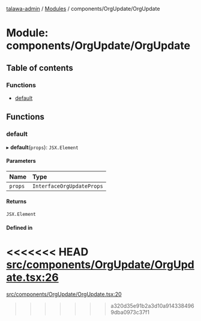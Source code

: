 [talawa-admin](../README.md) / [Modules](../modules.md) / components/OrgUpdate/OrgUpdate

# Module: components/OrgUpdate/OrgUpdate

## Table of contents

### Functions

- [default](components_OrgUpdate_OrgUpdate.md#default)

## Functions

### default

▸ **default**(`props`): `JSX.Element`

#### Parameters

| Name | Type |
| :------ | :------ |
| `props` | `InterfaceOrgUpdateProps` |

#### Returns

`JSX.Element`

#### Defined in

<<<<<<< HEAD
[src/components/OrgUpdate/OrgUpdate.tsx:26](https://github.com/PalisadoesFoundation/talawa-admin/blob/12d9229/src/components/OrgUpdate/OrgUpdate.tsx#L26)
=======
[src/components/OrgUpdate/OrgUpdate.tsx:20](https://github.com/PalisadoesFoundation/talawa-admin/blob/b619a0d/src/components/OrgUpdate/OrgUpdate.tsx#L20)
>>>>>>> a320d35e91b2a3d10a9143384969dba0973c37f1
